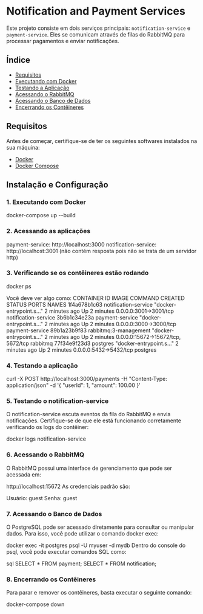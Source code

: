 # Notification and Payment Services

Este projeto consiste em dois serviços principais: `notification-service` e `payment-service`. Eles se comunicam através de filas do RabbitMQ para processar pagamentos e enviar notificações.

## Índice

- [Requisitos](#requisitos)
- [Executando com Docker](#executando-com-docker)
- [Testando a Aplicação](#testando-a-aplicação)
- [Acessando o RabbitMQ](#acessando-o-rabbitmq)
- [Acessando o Banco de Dados](#acessando-o-banco-de-dados)
- [Encerrando os Contêineres](#encerrando-os-contêineres)

## Requisitos

Antes de começar, certifique-se de ter os seguintes softwares instalados na sua máquina:

- [Docker](https://www.docker.com/)
- [Docker Compose](https://docs.docker.com/compose/)

## Instalação e Configuração

### 1. Executando com Docker

docker-compose up --build

### 2. Acessando as aplicações

payment-service: http://localhost:3000
notification-service: http://localhost:3001 (não contém resposta pois não se trata de um servidor http)

### 3. Verificando se os contêineres estão rodando

docker ps

Você deve ver algo como:
CONTAINER ID   IMAGE                           COMMAND                  CREATED        STATUS        PORTS                              NAMES
1f4a678b1c63   notification-service            "docker-entrypoint.s…"   2 minutes ago  Up 2 minutes  0.0.0.0:3001->3001/tcp             notification-service
3b6b1c34e23a   payment-service                 "docker-entrypoint.s…"   2 minutes ago  Up 2 minutes  0.0.0.0:3000->3000/tcp             payment-service
89b1a23b9f83   rabbitmq:3-management           "docker-entrypoint.s…"   2 minutes ago  Up 2 minutes  0.0.0.0:15672->15672/tcp, 5672/tcp rabbitmq
77f34e9f23d3   postgres                        "docker-entrypoint.s…"   2 minutes ago  Up 2 minutes  0.0.0.0:5432->5432/tcp             postgres


### 4. Testando a aplicação

curl -X POST http://localhost:3000/payments -H "Content-Type: application/json" -d '{
"userId": 1,
"amount": 100.00
}'

### 5. Testando o notification-service
O notification-service escuta eventos da fila do RabbitMQ e envia notificações. Certifique-se de que ele está funcionando corretamente verificando os logs do contêiner:

docker logs notification-service

### 6. Acessando o RabbitMQ
O RabbitMQ possui uma interface de gerenciamento que pode ser acessada em:

http://localhost:15672
As credenciais padrão são:

Usuário: guest
Senha: guest


### 7. Acessando o Banco de Dados
O PostgreSQL pode ser acessado diretamente para consultar ou manipular dados. Para isso, você pode utilizar o comando docker exec:

docker exec -it postgres psql -U myuser -d mydb
Dentro do console do psql, você pode executar comandos SQL como:

sql
SELECT * FROM payment;
SELECT * FROM notification;

### 8. Encerrando os Contêineres
Para parar e remover os contêineres, basta executar o seguinte comando:

docker-compose down


